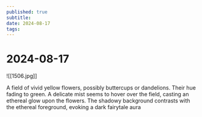 ```yaml
---
published: true
subtitle: 
date: 2024-08-17
tags: 
---
```


# 2024-08-17

![[1506.jpg]]

A field of vivid yellow flowers, possibly buttercups or dandelions. Their hue fading to green. A delicate mist seems to hover over the field, casting an ethereal glow upon the flowers. The shadowy background contrasts with the ethereal foreground, evoking a dark fairytale aura